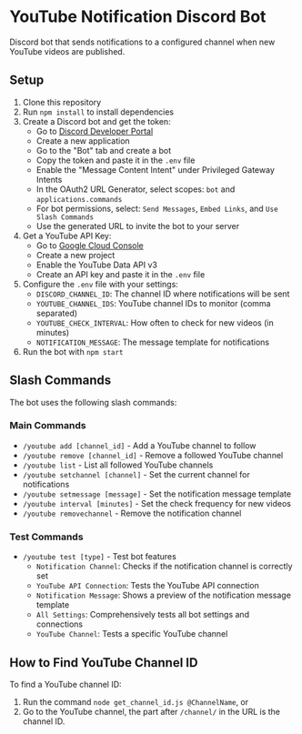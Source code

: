 # YouTube Notification Discord Bot

Discord bot that sends notifications to a configured channel when new YouTube videos are published.

## Setup

1. Clone this repository
2. Run `npm install` to install dependencies
3. Create a Discord bot and get the token:
   - Go to [Discord Developer Portal](https://discord.com/developers/applications)
   - Create a new application
   - Go to the "Bot" tab and create a bot
   - Copy the token and paste it in the `.env` file
   - Enable the "Message Content Intent" under Privileged Gateway Intents
   - In the OAuth2 URL Generator, select scopes: `bot` and `applications.commands`
   - For bot permissions, select: `Send Messages`, `Embed Links`, and `Use Slash Commands`
   - Use the generated URL to invite the bot to your server
4. Get a YouTube API Key:
   - Go to [Google Cloud Console](https://console.cloud.google.com/)
   - Create a new project
   - Enable the YouTube Data API v3
   - Create an API key and paste it in the `.env` file
5. Configure the `.env` file with your settings:
   - `DISCORD_CHANNEL_ID`: The channel ID where notifications will be sent
   - `YOUTUBE_CHANNEL_IDS`: YouTube channel IDs to monitor (comma separated)
   - `YOUTUBE_CHECK_INTERVAL`: How often to check for new videos (in minutes)
   - `NOTIFICATION_MESSAGE`: The message template for notifications
6. Run the bot with `npm start`

## Slash Commands

The bot uses the following slash commands:

### Main Commands
- `/youtube add [channel_id]` - Add a YouTube channel to follow
- `/youtube remove [channel_id]` - Remove a followed YouTube channel
- `/youtube list` - List all followed YouTube channels
- `/youtube setchannel [channel]` - Set the current channel for notifications
- `/youtube setmessage [message]` - Set the notification message template
- `/youtube interval [minutes]` - Set the check frequency for new videos
- `/youtube removechannel` - Remove the notification channel

### Test Commands
- `/youtube test [type]` - Test bot features
  - `Notification Channel`: Checks if the notification channel is correctly set
  - `YouTube API Connection`: Tests the YouTube API connection
  - `Notification Message`: Shows a preview of the notification message template
  - `All Settings`: Comprehensively tests all bot settings and connections
  - `YouTube Channel`: Tests a specific YouTube channel

## How to Find YouTube Channel ID

To find a YouTube channel ID:

1. Run the command `node get_channel_id.js @ChannelName`, or
2. Go to the YouTube channel, the part after `/channel/` in the URL is the channel ID. 